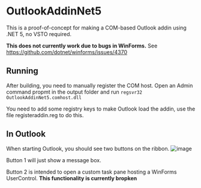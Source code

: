 # OutlookAddinNet5

This is a proof-of-concept for making a COM-based Outlook addin using .NET 5, no VSTO required.

**This does not currently work due to bugs in WinForms.** See https://github.com/dotnet/winforms/issues/4370

## Running
After building, you need to manually register the COM host. Open an Admin command propmt in the output folder and run `regsvr32 OutlookAddinNet5.comhost.dll`

You need to add some registry keys to make Outlook load the addin, use the file registeraddin.reg to do this.

## In Outlook
When starting Outlook, you should see two buttons on the ribbon. 
![image](https://user-images.githubusercontent.com/4654741/111029157-5c176880-83fb-11eb-91d3-2157ccf0b8bc.png)

Button 1 will just show a message box. 

Button 2 is intended to open a custom task pane hosting a WinForms UserControl. **This functionality is currently bropken**

